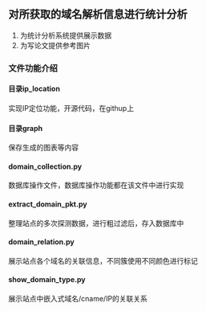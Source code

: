 ## 对所获取的域名解析信息进行统计分析
1. 为统计分析系统提供展示数据
2. 为写论文提供参考图片

### 文件功能介绍

#### 目录ip_location

实现IP定位功能，开源代码，在githup上

#### 目录graph
保存生成的图表等内容

#### domain_collection.py

数据库操作文件，数据库操作功能都在该文件中进行实现

#### extract_domain_pkt.py

整理站点的多次探测数据，进行粗过滤后，存入数据库中

#### domain_relation.py

展示站点各个域名的关联信息，不同簇使用不同颜色进行标记

#### show_domain_type.py

展示站点中嵌入式域名/cname/IP的关联关系